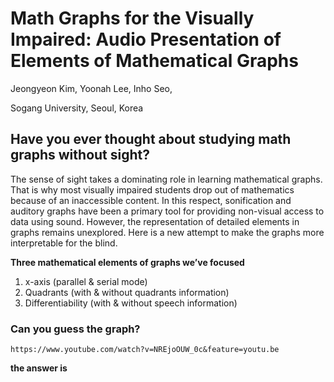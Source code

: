 # **Math Graphs for the Visually Impaired: Audio Presentation of Elements of Mathematical Graphs**
Jeongyeon Kim, Yoonah Lee, Inho Seo,

Sogang University, Seoul, Korea

## Have you ever thought about studying math graphs without sight?
 
The sense of sight takes a dominating role in learning mathematical graphs. That is why most visually impaired students drop out of mathematics because of an inaccessible content. In this respect, sonification and auditory graphs have been a primary tool for providing non-visual access to data using sound. However, the representation of detailed elements in graphs remains unexplored. Here is a new attempt to make the graphs more interpretable for the blind.




**Three mathematical elements of graphs we’ve focused**
1. x-axis (parallel & serial mode)
2. Quadrants (with & without quadrants information)
3. Differentiability (with & without speech information)




### Can you guess the graph?

```player
https://www.youtube.com/watch?v=NREjoOUW_0c&feature=youtu.be
```







**the answer is**
